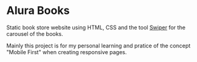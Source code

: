 # Alura Books

Static book store website using HTML, CSS and the tool [Swiper](https://swiperjs.com) for the carousel of the books.

Mainly this project is for my personal learning and pratice of the concept "Mobile First" when creating responsive pages.

